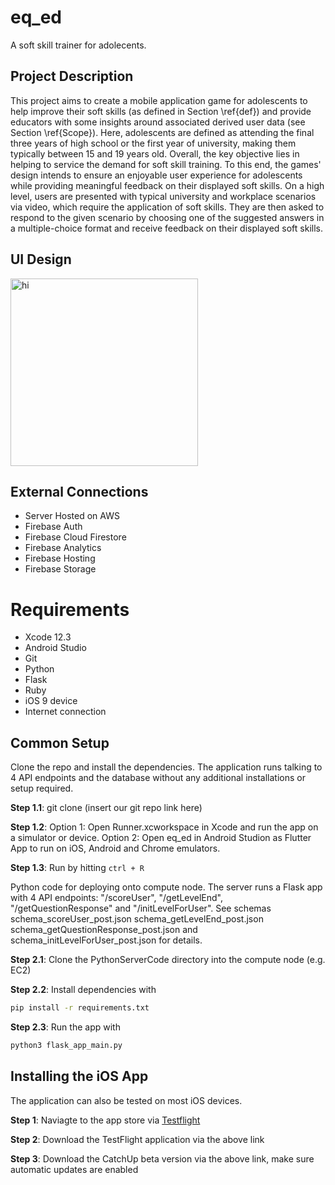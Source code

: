 # eq_ed

A soft skill trainer for adolecents.

## Project Description

This project aims to create a mobile application game for adolescents to help improve their soft skills (as defined in Section \ref{def}) and provide educators with some insights around associated derived user data (see Section \ref{Scope}). Here, adolescents are defined as attending the final three years of high school or the first year of university, making them typically between 15 and 19 years old. Overall, the key objective lies in helping to service the demand for soft skill training. To this end, the games' design intends to ensure an enjoyable user experience for adolescents while providing meaningful feedback on their displayed soft skills. On a high level, users are presented with typical university and workplace scenarios via video, which require the application of soft skills. They are then asked to respond to the given scenario by choosing one of the suggested answers in a multiple-choice format and receive feedback on their displayed soft skills.

## UI Design 
<img src="CatchUpHome.png" alt="hi" class="inline" width="300"/>

## External Connections 
- Server Hosted on AWS 
- Firebase Auth 
- Firebase Cloud Firestore 
- Firebase Analytics 
- Firebase Hosting 
- Firebase Storage 

# Requirements 

* Xcode 12.3
* Android Studio 
* Git
* Python
* Flask
* Ruby
* iOS 9 device
* Internet connection 


## Common Setup
Clone the repo and install the dependencies. 
The application runs talking to 4 API endpoints and the database without any additional installations or setup required. 

**Step 1.1**: 
git clone (insert our git repo link here)

**Step 1.2**: 
Option 1: Open Runner.xcworkspace in Xcode and run the app on a simulator or device.
Option 2: Open eq_ed in Android Studion as Flutter App to run on iOS, Android and Chrome emulators. 

**Step 1.3**: 
Run by hitting `ctrl + R`

Python code for deploying onto compute node. The server runs a Flask app with 4 API endpoints:
"/scoreUser", "/getLevelEnd", "/getQuestionResponse" and "/initLevelForUser". See schemas
schema_scoreUser_post.json
schema_getLevelEnd_post.json
schema_getQuestionResponse_post.json and
schema_initLevelForUser_post.json for details.

**Step 2.1**: Clone the PythonServerCode directory into the compute node (e.g. EC2)

**Step 2.2**: Install dependencies with 
```bash 
pip install -r requirements.txt
```

**Step 2.3**: Run the app with 
```bash
python3 flask_app_main.py
```


## Installing the iOS App
The application can also be tested on most iOS devices. 

**Step 1**: Naviagte to the app store via [Testflight](https://testflight.apple.com/join/rc8lUsIS) 

**Step 2**: Download the TestFlight application via the above link 

**Step 3**: Download the CatchUp beta version via the above link, make sure automatic updates are enabled 
